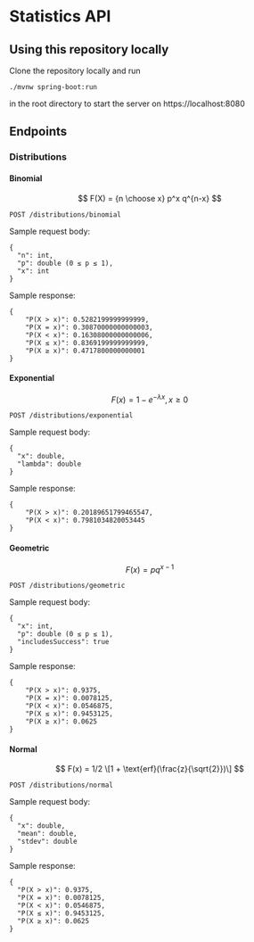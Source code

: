 # Statistics API

## Using this repository locally
Clone the repository locally and run 
```
./mvnw spring-boot:run
```
in the root directory to start the server on https://localhost:8080

## Endpoints

### Distributions

#### Binomial

$$
F(X) = {n \choose x} p^x q^{n-x}
$$

```
POST /distributions/binomial
```

Sample request body:
```
{
  "n": int,
  "p": double (0 ≤ p ≤ 1),
  "x": int
}
```

Sample response:
```
{
    "P(X > x)": 0.5282199999999999,
    "P(X = x)": 0.30870000000000003,
    "P(X < x)": 0.16308000000000006,
    "P(X ≤ x)": 0.8369199999999999,
    "P(X ≥ x)": 0.4717800000000001
}
```
#### Exponential

$$
F(x) = 1 - e^{-\lambda x}, x \geq 0
$$

```
POST /distributions/exponential
```

Sample request body:
```
{
  "x": double,
  "lambda": double
}
```

Sample response:
```
{
    "P(X > x)": 0.20189651799465547,
    "P(X < x)": 0.7981034820053445
}
```

#### Geometric

$$
F(x) = p q^{x-1}
$$

```
POST /distributions/geometric
```

Sample request body:
```
{
  "x": int,
  "p": double (0 ≤ p ≤ 1),
  "includesSuccess": true
}
```

Sample response:
```
{
    "P(X > x)": 0.9375,
    "P(X = x)": 0.0078125,
    "P(X < x)": 0.0546875,
    "P(X ≤ x)": 0.9453125,
    "P(X ≥ x)": 0.0625
}
```

#### Normal

$$
F(x) = 1/2 \[1 + \text{erf}(\frac{z}{\sqrt{2}})\]
$$

```
POST /distributions/normal
```

Sample request body:
```
{
  "x": double,
  "mean": double,
  "stdev": double
}
```

Sample response:
```
{
  "P(X > x)": 0.9375,
  "P(X = x)": 0.0078125,
  "P(X < x)": 0.0546875,
  "P(X ≤ x)": 0.9453125,
  "P(X ≥ x)": 0.0625
}
```
